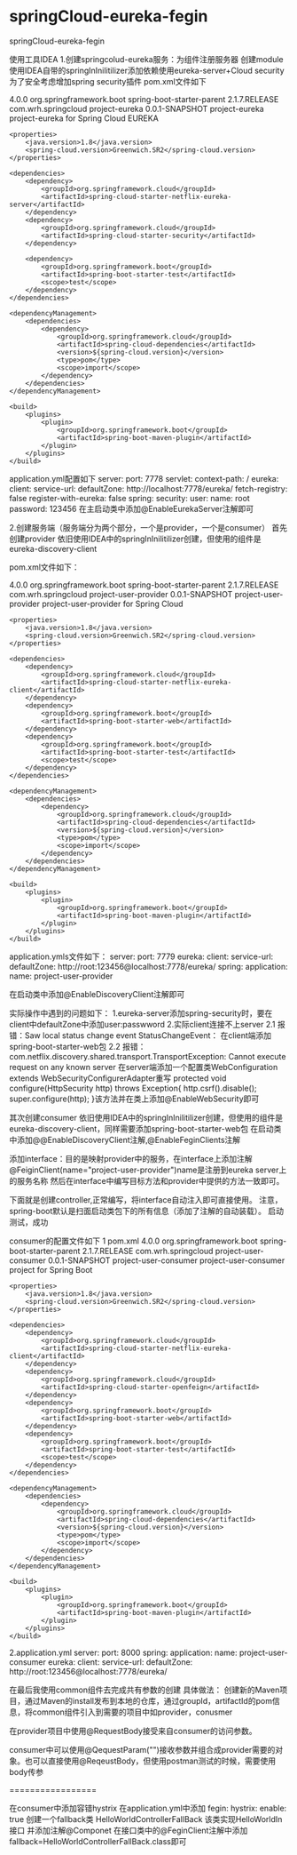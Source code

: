 # springCloud-eureka-fegin
springCloud-eureka-fegin

使用工具IDEA
1.创建springcolud-eureka服务：为组件注册服务器
  创建module使用IDEA自带的springInInilitilizer添加依赖使用eureka-server+Cloud security
  为了安全考虑增加spring security插件
  pom.xml文件如下
  <?xml version="1.0" encoding="UTF-8"?>
  <project xmlns="http://maven.apache.org/POM/4.0.0" xmlns:xsi="http://www.w3.org/2001/XMLSchema-instance"
         xsi:schemaLocation="http://maven.apache.org/POM/4.0.0 https://maven.apache.org/xsd/maven-4.0.0.xsd">
    <modelVersion>4.0.0</modelVersion>
    <parent>
        <groupId>org.springframework.boot</groupId>
        <artifactId>spring-boot-starter-parent</artifactId>
        <version>2.1.7.RELEASE</version>
        <relativePath/> <!-- lookup parent from repository -->
    </parent>
    <groupId>com.wrh.springcloud</groupId>
    <artifactId>project-eureka</artifactId>
    <version>0.0.1-SNAPSHOT</version>
    <name>project-eureka</name>
    <description>project-eureka for Spring Cloud EUREKA</description>

    <properties>
        <java.version>1.8</java.version>
        <spring-cloud.version>Greenwich.SR2</spring-cloud.version>
    </properties>

    <dependencies>
        <dependency>
            <groupId>org.springframework.cloud</groupId>
            <artifactId>spring-cloud-starter-netflix-eureka-server</artifactId>
        </dependency>
        <dependency>
            <groupId>org.springframework.cloud</groupId>
            <artifactId>spring-cloud-starter-security</artifactId>
        </dependency>

        <dependency>
            <groupId>org.springframework.boot</groupId>
            <artifactId>spring-boot-starter-test</artifactId>
            <scope>test</scope>
        </dependency>
    </dependencies>

    <dependencyManagement>
        <dependencies>
            <dependency>
                <groupId>org.springframework.cloud</groupId>
                <artifactId>spring-cloud-dependencies</artifactId>
                <version>${spring-cloud.version}</version>
                <type>pom</type>
                <scope>import</scope>
            </dependency>
        </dependencies>
    </dependencyManagement>

    <build>
        <plugins>
            <plugin>
                <groupId>org.springframework.boot</groupId>
                <artifactId>spring-boot-maven-plugin</artifactId>
            </plugin>
        </plugins>
    </build>

</project>

application.yml配置如下
server:
  port: 7778
  servlet:
    context-path: /
eureka:
  client:
    service-url:
      defaultZone: http://localhost:7778/eureka/
    fetch-registry: false
    register-with-eureka: false
spring:
  security:
    user:
      name: root
      password: 123456
 在主启动类中添加@EnableEurekaServer注解即可
 

2.创建服务端（服务端分为两个部分，一个是provider，一个是consumer）
  首先创建provider
  依旧使用IDEA中的springInInilitilizer创建，但使用的组件是eureka-discovery-client
  
  pom.xml文件如下：
  <?xml version="1.0" encoding="UTF-8"?>
  <project xmlns="http://maven.apache.org/POM/4.0.0" xmlns:xsi="http://www.w3.org/2001/XMLSchema-instance"
         xsi:schemaLocation="http://maven.apache.org/POM/4.0.0 https://maven.apache.org/xsd/maven-4.0.0.xsd">
    <modelVersion>4.0.0</modelVersion>
    <parent>
        <groupId>org.springframework.boot</groupId>
        <artifactId>spring-boot-starter-parent</artifactId>
        <version>2.1.7.RELEASE</version>
        <relativePath/> <!-- lookup parent from repository -->
    </parent>
    <groupId>com.wrh.springcloud</groupId>
    <artifactId>project-user-provider</artifactId>
    <version>0.0.1-SNAPSHOT</version>
    <name>project-user-provider</name>
    <description>project-user-provider for Spring Cloud</description>

    <properties>
        <java.version>1.8</java.version>
        <spring-cloud.version>Greenwich.SR2</spring-cloud.version>
    </properties>

    <dependencies>
        <dependency>
            <groupId>org.springframework.cloud</groupId>
            <artifactId>spring-cloud-starter-netflix-eureka-client</artifactId>
        </dependency>
        <dependency>
            <groupId>org.springframework.boot</groupId>
            <artifactId>spring-boot-starter-web</artifactId>
        </dependency>
        <dependency>
            <groupId>org.springframework.boot</groupId>
            <artifactId>spring-boot-starter-test</artifactId>
            <scope>test</scope>
        </dependency>
    </dependencies>

    <dependencyManagement>
        <dependencies>
            <dependency>
                <groupId>org.springframework.cloud</groupId>
                <artifactId>spring-cloud-dependencies</artifactId>
                <version>${spring-cloud.version}</version>
                <type>pom</type>
                <scope>import</scope>
            </dependency>
        </dependencies>
    </dependencyManagement>

    <build>
        <plugins>
            <plugin>
                <groupId>org.springframework.boot</groupId>
                <artifactId>spring-boot-maven-plugin</artifactId>
            </plugin>
        </plugins>
    </build>

</project>

application.ymls文件如下：
server:
  port: 7779
eureka:
  client:
    service-url:
      defaultZone: http://root:123456@localhost:7778/eureka/
spring:
  application:
    name: project-user-provider
    
在启动类中添加@EnableDiscoveryClient注解即可

实际操作中遇到的问题如下：
1.eureka-server添加spring-security时，要在client中defaultZone中添加user:passwword
2.实际client连接不上server
  2.1 报错：Saw local status change event StatusChangeEvent： 
      在client端添加spring-boot-starter-web包
  2.2 报错：com.netflix.discovery.shared.transport.TransportException: Cannot execute request on any known server
      在server端添加一个配置类WebConfiguration extends WebSecurityConfigurerAdapter重写 
      protected  void configure(HttpSecurity http) throws Exception{
        http.csrf().disable();
        super.configure(http);
      }该方法并在类上添加@EnableWebSecurity即可
      
      
  其次创建consumer
  依旧使用IDEA中的springInInilitilizer创建，但使用的组件是eureka-discovery-client，同样需要添加spring-boot-starter-web包
  在启动类中添加@@EnableDiscoveryClient注解,@EnableFeginClients注解
  
  添加interface：目的是映射provider中的服务，在interface上添加注解@FeiginClient(name="project-user-provider")name是注册到eureka server上的服务名称
  然后在interface中编写目标方法和provider中提供的方法一致即可。
  
  下面就是创建controller,正常编写，将interface自动注入即可直接使用。
  注意，spring-boot默认是扫面启动类包下的所有信息（添加了注解的自动装载）。
  启动测试，成功
 
 consumer的配置文件如下
  1 pom.xml
    <?xml version="1.0" encoding="UTF-8"?>
<project xmlns="http://maven.apache.org/POM/4.0.0" xmlns:xsi="http://www.w3.org/2001/XMLSchema-instance"
         xsi:schemaLocation="http://maven.apache.org/POM/4.0.0 https://maven.apache.org/xsd/maven-4.0.0.xsd">
    <modelVersion>4.0.0</modelVersion>
    <parent>
        <groupId>org.springframework.boot</groupId>
        <artifactId>spring-boot-starter-parent</artifactId>
        <version>2.1.7.RELEASE</version>
        <relativePath/> <!-- lookup parent from repository -->
    </parent>
    <groupId>com.wrh.springcloud</groupId>
    <artifactId>project-user-consumer</artifactId>
    <version>0.0.1-SNAPSHOT</version>
    <name>project-user-consumer</name>
    <description>project-user-consumer project for Spring Boot</description>

    <properties>
        <java.version>1.8</java.version>
        <spring-cloud.version>Greenwich.SR2</spring-cloud.version>
    </properties>

    <dependencies>
        <dependency>
            <groupId>org.springframework.cloud</groupId>
            <artifactId>spring-cloud-starter-netflix-eureka-client</artifactId>
        </dependency>
        <dependency>
            <groupId>org.springframework.cloud</groupId>
            <artifactId>spring-cloud-starter-openfeign</artifactId>
        </dependency>
        <dependency>
            <groupId>org.springframework.boot</groupId>
            <artifactId>spring-boot-starter-web</artifactId>
        </dependency>
        <dependency>
            <groupId>org.springframework.boot</groupId>
            <artifactId>spring-boot-starter-test</artifactId>
            <scope>test</scope>
        </dependency>
    </dependencies>

    <dependencyManagement>
        <dependencies>
            <dependency>
                <groupId>org.springframework.cloud</groupId>
                <artifactId>spring-cloud-dependencies</artifactId>
                <version>${spring-cloud.version}</version>
                <type>pom</type>
                <scope>import</scope>
            </dependency>
        </dependencies>
    </dependencyManagement>

    <build>
        <plugins>
            <plugin>
                <groupId>org.springframework.boot</groupId>
                <artifactId>spring-boot-maven-plugin</artifactId>
            </plugin>
        </plugins>
    </build>

</project>
2.application.yml
server:
  port: 8000
spring:
  application:
    name: project-user-consumer
eureka:
  client:
    service-url:
      defaultZone: http://root:123456@localhost:7778/eureka/


 在最后我使用common组件去完成共有参数的创建
 具体做法：
 创建新的Maven项目，通过Maven的install发布到本地的仓库，通过groupId，artifactId的pom信息，将common组件引入到需要的项目中如provider，conusmer
 
 在provider项目中使用@RequestBody接受来自consumer的访问参数。
 
 consumer中可以使用@QequestParam("")接收参数并组合成provider需要的对象。也可以直接使用@ReqeustBody，但使用postman测试的时候，需要使用body传参

=================

在consumer中添加容错hystrix
 在application.yml中添加
  fegin:
    hystrix:
     enable: true
  创建一个fallback类 HelloWorldControllerFallBack 该类实现HelloWorldIn接口 并添加注解@Componet
  在接口类中的@FeginClient注解中添加fallback=HelloWorldControllerFallBack.class即可
  
